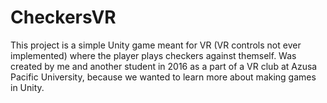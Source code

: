 # CheckersVR

This project is a simple Unity game meant for VR (VR controls not ever implemented) where the player plays checkers against themself. Was created by me and another student in 2016 as a part of a VR club at Azusa Pacific University, because we wanted to learn more about making games in Unity.
